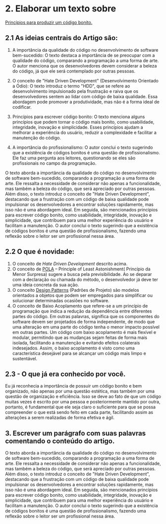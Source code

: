 
# 2. Elaborar um texto sobre #
[Princípios para produzir um código bonito.](https://www.profissionaisti.com.br/principios-para-produzir-um-codigo-bonito/)
     
## 2.1 As ideias centrais do Artigo são:

1.  A importância da qualidade do código no desenvolvimento de software bem-sucedido: O texto destaca a importância de se preocupar com a qualidade do código, comparando a programação a uma forma de arte. O autor menciona que os desenvolvedores devem considerar a beleza do código, já que ele será contemplado por outras pessoas.

2.  O conceito de "Hate Driven Development" (Desenvolvimento Orientado a Ódio): O texto introduz o termo "HDD", que se refere ao desenvolvimento impulsionado pela frustração e raiva que os desenvolvedores sentem ao lidar com código de baixa qualidade. Essa abordagem pode promover a produtividade, mas não é a forma ideal de codificar.

3.  Princípios para escrever código bonito: O texto menciona alguns princípios que podem tornar o código mais bonito, como usabilidade, integridade, inovação e simplicidade. Esses princípios ajudam a melhorar a experiência do usuário, reduzir a complexidade e facilitar a manutenção do código.

4.  A importância do profissionalismo: O autor conclui o texto sugerindo que a existência de códigos bonitos é uma questão de profissionalismo. Ele faz uma pergunta aos leitores, questionando se eles são profissionais no campo da programação.

O texto aborda a importância da qualidade do código no desenvolvimento de software bem-sucedido, comparando a programação a uma forma de arte. Ele ressalta a necessidade de considerar não apenas a funcionalidade, mas também a beleza do código, que será apreciado por outras pessoas. Além disso, o texto introduz o conceito de "Hate Driven Development", destacando que a frustração com um código de baixa qualidade pode impulsionar os desenvolvedores a encontrar soluções rapidamente, mas isso não é uma abordagem ideal. Em seguida, são mencionados princípios para escrever código bonito, como usabilidade, integridade, inovação e simplicidade, que contribuem para uma melhor experiência do usuário e facilitam a manutenção. O autor conclui o texto sugerindo que a existência de códigos bonitos é uma questão de profissionalismo, fazendo uma reflexão sobre o leitor ser um profissional nessa área.



## 2.2 O que é novidade:

1. O conceito de *Hate Driven Development* descrito acima.
2. O conceito de [POLA](https://www.andrecelestino.com/relevancia-da-expressividade-codigo/) – Principle of Least Astonishment( Princípio da Menor Surpresa) sugere a busca pela previsibilidade. Ao se deparar com a declaração ou chamada do método, o desenvolvedor já deve ter uma ideia concreta da sua ação.
3. O conceito [Design Patterns](https://www.profissionaisti.com.br/quais-design-patterns-devo-usar-no-meu-projeto/) (Padrões de Projeto) são modelos orientados a objetos que podem ser empregados para simplificar ou solucionar determinadas ocasiões no software.
4. O conceito de Baixo Acoplamento que refere-se a um princípio de programação que indica a redução da dependência entre diferentes partes do código. Em outras palavras, significa que os componentes do software devem ser projetados de forma independente, de modo que uma alteração em uma parte do código tenha o menor impacto possível em outras partes. Um código com baixo acoplamento é mais flexível e modular, permitindo que as mudanças sejam feitas de forma mais isolada, facilitando a manutenção e evitando efeitos colaterais indesejados. Assim, o baixo acoplamento é visto como uma característica desejável para se alcançar um código mais limpo e sustentável.

## 2.3 - O que já era conhecido por você.
Eu já reconhecia a importância de possuir um código bonito e bem organizado, não apenas por uma questão estética, mas também por uma questão de organização e eficiência. Isso se deve ao fato de que um código muitas vezes é escrito por uma pessoa e posteriormente mantido por outra, portanto, é fundamental que ele seja claro o suficiente para que se possa compreender o que está sendo feito em cada parte, facilitando assim as alterações a serem realizadas de forma efetiva e ágil.

## 3. Escrever um parágrafo com suas palavras comentando o conteúdo do artigo.
O texto aborda a importância da qualidade do código no desenvolvimento de software bem-sucedido, comparando a programação a uma forma de arte. Ele ressalta a necessidade de considerar não apenas a funcionalidade, mas também a beleza do código, que será apreciado por outras pessoas. Além disso, o texto introduz o conceito de "Hate Driven Development", destacando que a frustração com um código de baixa qualidade pode impulsionar os desenvolvedores a encontrar soluções rapidamente, mas isso não é uma abordagem ideal. Em seguida, são mencionados princípios para escrever código bonito, como usabilidade, integridade, inovação e simplicidade, que contribuem para uma melhor experiência do usuário e facilitam a manutenção. O autor conclui o texto sugerindo que a existência de códigos bonitos é uma questão de profissionalismo, fazendo uma reflexão sobre o leitor ser um profissional nessa área.



